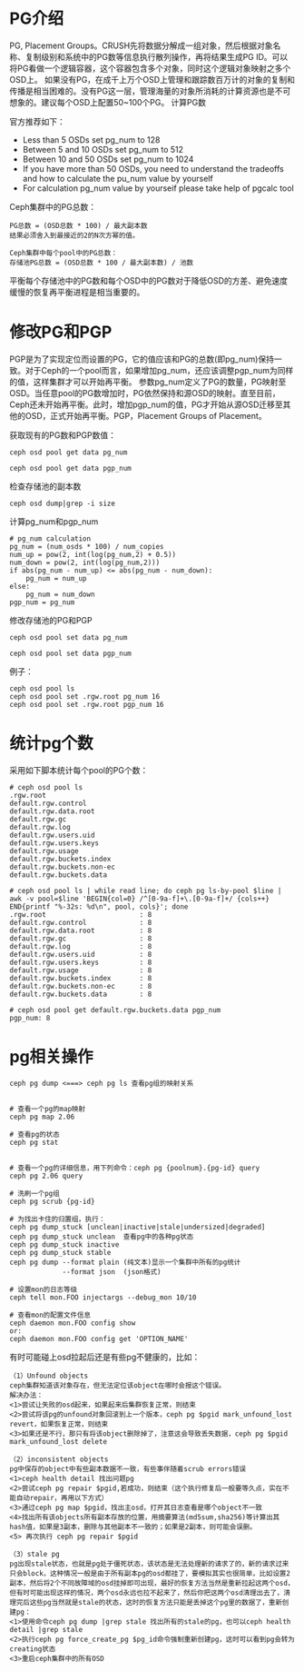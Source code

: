 # PG介绍

PG, Placement Groups。CRUSH先将数据分解成一组对象，然后根据对象名称、复制级别和系统中的PG数等信息执行散列操作，再将结果生成PG ID。可以将PG看做一个逻辑容器，这个容器包含多个对象，同时这个逻辑对象映射之多个OSD上。
如果没有PG，在成千上万个OSD上管理和跟踪数百万计的对象的复制和传播是相当困难的。没有PG这一层，管理海量的对象所消耗的计算资源也是不可想象的。建议每个OSD上配置50~100个PG。
计算PG数

官方推荐如下：
- Less than 5 OSDs set pg_num to 128
- Between 5 and 10 OSDs set pg_num to 512
- Between 10 and 50 OSDs set pg_num to 1024
- If you have more than 50 OSDs, you need to understand the tradeoffs and how to calculate the pu_num value by yourself
- For calculation pg_num value by yourseif please take help of pgcalc tool

Ceph集群中的PG总数：
```
PG总数 = (OSD总数 * 100) / 最大副本数
结果必须舍入到最接近的2的N次方幂的值。

Ceph集群中每个pool中的PG总数：
存储池PG总数 = (OSD总数 * 100 / 最大副本数) / 池数
```
平衡每个存储池中的PG数和每个OSD中的PG数对于降低OSD的方差、避免速度缓慢的恢复再平衡进程是相当重要的。

# 修改PG和PGP

PGP是为了实现定位而设置的PG，它的值应该和PG的总数(即pg_num)保持一致。对于Ceph的一个pool而言，如果增加pg_num，还应该调整pgp_num为同样的值，这样集群才可以开始再平衡。
参数pg_num定义了PG的数量，PG映射至OSD。当任意pool的PG数增加时，PG依然保持和源OSD的映射。直至目前，Ceph还未开始再平衡。此时，增加pgp_num的值，PG才开始从源OSD迁移至其他的OSD，正式开始再平衡。PGP，Placement Groups of Placement。

获取现有的PG数和PGP数值：
```
ceph osd pool get data pg_num

ceph osd pool get data pgp_num
```

检查存储池的副本数
```
ceph osd dump|grep -i size
```

计算pg_num和pgp_num
```
# pg_num calculation
pg_num = (num_osds * 100) / num_copies
num_up = pow(2, int(log(pg_num,2) + 0.5))
num_down = pow(2, int(log(pg_num,2)))
if abs(pg_num - num_up) <= abs(pg_num - num_down):
    pg_num = num_up
else:
    pg_num = num_down
pgp_num = pg_num
```

修改存储池的PG和PGP
```
ceph osd pool set data pg_num 

ceph osd pool set data pgp_num
```
例子：
```
ceph osd pool ls
ceph osd pool set .rgw.root pg_num 16
ceph osd pool set .rgw.root pgp_num 16
```

# 统计pg个数

采用如下脚本统计每个pool的PG个数：
```
# ceph osd pool ls
.rgw.root
default.rgw.control
default.rgw.data.root
default.rgw.gc
default.rgw.log
default.rgw.users.uid
default.rgw.users.keys
default.rgw.usage
default.rgw.buckets.index
default.rgw.buckets.non-ec
default.rgw.buckets.data

# ceph osd pool ls | while read line; do ceph pg ls-by-pool $line | awk -v pool=$line 'BEGIN{col=0} /^[0-9a-f]+\.[0-9a-f]+/ {cols++} END{printf "%-32s: %d\n", pool, cols}'; done
.rgw.root                       : 8
default.rgw.control             : 8
default.rgw.data.root           : 8
default.rgw.gc                  : 8
default.rgw.log                 : 8
default.rgw.users.uid           : 8
default.rgw.users.keys          : 8
default.rgw.usage               : 8
default.rgw.buckets.index       : 8
default.rgw.buckets.non-ec      : 8
default.rgw.buckets.data        : 8

# ceph osd pool get default.rgw.buckets.data pgp_num
pgp_num: 8
```


# pg相关操作
```
ceph pg dump <===> ceph pg ls 查看pg组的映射关系


# 查看一个pg的map映射
ceph pg map 2.06

# 查看pg的状态
ceph pg stat


# 查看一个pg的详细信息，用下列命令：ceph pg {poolnum}.{pg-id} query
ceph pg 2.06 query 

# 洗刷一个pg组
ceph pg scrub {pg-id}

# 为找出卡住的归置组，执行：
ceph pg dump_stuck [unclean|inactive|stale|undersized|degraded]
ceph pg dump_stuck unclean  查看pg中的各种pg状态
ceph pg dump_stuck inactive
ceph pg dump_stuck stable 
ceph pg dump --format plain (纯文本)显示一个集群中所有的pg统计
             --format json  (json格式)

# 设置mon的日志等级
ceph tell mon.FOO injectargs --debug_mon 10/10

# 查看mon的配置文件信息
ceph daemon mon.FOO config show
or:
ceph daemon mon.FOO config get 'OPTION_NAME'
```

有时可能碰上osd拉起后还是有些pg不健康的，比如：
```
（1）Unfound objects
ceph集群知道该对象存在，但无法定位该object在哪时会报这个错误。
解决办法：
<1>尝试让失败的osd起来，如果起来后集群恢复正常，则结束
<2>尝试将该pg的unfound对象回滚到上一个版本，ceph pg $pgid mark_unfound_lost revert，如果恢复正常，则结束
<3>如果还是不行，那只有将该object删除掉了，注意这会导致丢失数据，ceph pg $pgid mark_unfound_lost delete

（2）inconsistent objects
pg中保存的object中有些副本数据不一致，有些事伴随着scrub errors错误
<1>ceph health detail 找出问题pg
<2>尝试ceph pg repair $pgid,若成功，则结束（这个执行修复后一般要等久点，实在不能自动repair，再用以下方式）
<3>通过ceph pg map $pgid，找出主osd，打开其日志查看是哪个object不一致
<4>找出所有该objects所有副本存放的位置，用摘要算法(md5sum,sha256)等计算出其hash值，如果是3副本，删除与其他副本不一致的；如果是2副本，则可能会误删。
<5> 再次执行 ceph pg repair $pgid

（3）stale pg
pg出现stale状态，也就是pg处于僵死状态，该状态是无法处理新的请求了的，新的请求过来只会block，这种情况一般是由于所有副本pg的osd都挂了，要模拟其实也很简单，比如设置2副本，然后将2个不同故障域的osd挂掉即可出现，最好的恢复方法当然是重新拉起这两个osd，但有时可能出现这样的情况，两个osd永远也拉不起来了，然后你把这两个osd清理出去了，清理完后这些pg当然就是stale的状态，这时的恢复方法只能是丢掉这个pg里的数据了，重新创建pg：
<1>使用命令ceph pg dump |grep stale 找出所有的stale的pg，也可以ceph health detail |grep stale
<2>执行ceph pg force_create_pg $pg_id命令强制重新创建pg，这时可以看到pg会转为creating状态
<3>重启ceph集群中的所有OSD
```
